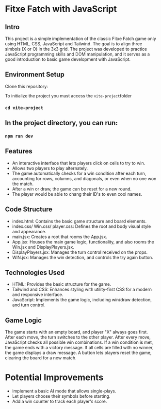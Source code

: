 # Fitxe Fatch with JavaScript

## Intro
This project is a simple implementation of the classic Fitxe Fatch game only using HTML, CSS, JavaScript and Tailwind. The goal is to align three simbols (X or O) in the 3x3 grid. The project was developed to practice JavaScript programming skills and DOM manipulation, and it serves as a good introduction to basic game development with JavaScript.


## Environment Setup

Clone this repository:

To initialize the project you must access the `vite-project`folder
### `cd vite-project`

## In the project directory, you can run:

### `npm run dev`

## Features
- An interactive interface that lets players click on cells to try to win.
- Allows two players to play alternately.
- The game automatically checks for a win condition after each turn, accounting for rows, columns, and diagonals, or even when no one won the match.
- After a win or draw, the game can be reset for a new round.
- The player would be able to chang their ID's to even cool names.


## Code Structure
- index.html: Contains the basic game structure and board elements.
- index.css/ Win.css/ player.css: Defines the root and body visual style and appearance.
- main.jsx: Creates a root that rooms the App.jsx.
- App.jsx: Houses the main game logic, functionality, and also rooms the Win.jsx and DisplayPlayers.jsx.
- DisplayPlayers.jsx: Manages the turn control received on the props.
- WIN.jsx: Manages the win detection, and controls the try again button.


## Technologies Used
- HTML: Provides the basic structure for the game.
- Tailwind and CSS: Enhances styling with utility-first CSS for a modern and responsive interface.
- JavaScript: Implements the game logic, including win/draw detection, and turn control.


## Game Logic
The game starts with an empty board, and player "X" always goes first. After each move, the turn switches to the other player. After every move, JavaScript checks all possible win combinations. If a win condition is met, the game ends with a victory message. If all cells are filled with no winner, the game displays a draw message. A button lets players reset the game, clearing the board for a new match.


# Potential Improvements
- Implement a basic AI mode that allows single-plays.
- Let players choose their symbols before starting.
- Add a win counter to track each player's score.
